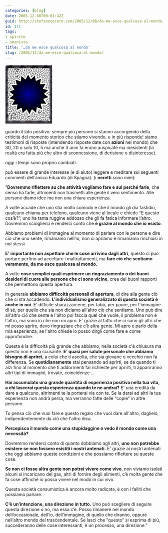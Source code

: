```yaml
---
categories: [blog]
date: 2005-12-08T00:01:42Z
guid: http://stefanocecere.com/2005/12/08/da-me-esce-qualcosa-al-mondo/
id: 171
tags:
- spirito
- umanista
title: '…da me esce qualcosa al mondo'
slug: /2005/12/da-me-esce-qualcosa-al-mondo/
---
```

![](../../../assets/img/post/2005/krur_quadro.jpg)

guardo il lato positivo: sempre più persone si stanno accorgendo della criticità del momento storico che stiamo vivendo. e in più risponde! siamo testimoni di risposte (intendendo risposte date con **azioni** nel mondo) che 30, 20 o solo 10, 5 ma anche 3 anni fa erano auspicate ma inesistenti (la realtà era fatta più che altro di sconnessione, di derisione o disinteresse).

oggi i tempi sono proprio cambiati.

può essere di grande interesse (e di aiuto) leggere e meditare sui seguenti commenti dell’amico Eduardo (di Spagna). (i **neretti** sono miei):

“**Dovremmo riflettere su che attività vogliamo fare e sul perché farle**, che senso ha farle, altrimenti non trasmetti alle gente il vero sentimento. Alle persone diamo idee ma non una chiara esperienza.

A volte accade che uno stia molto comodo e che il mondo gli dia fastidio, qualcuno chiama per telefono, qualcuno viene al locale e chiede “E questo cos’è?”; uno ha tanta ruggine addosso che gli fa fatica informare l’altro. Dovremmo scioglierci e renderci conto che **è grazie al mondo che io esisto**.

Abbiamo problemi di immagine al momento di parlare con le persone e dire ciò che uno sente, rimaniamo nell’io, non ci apriamo e rimaniamo rinchiusi in noi stessi.
  
**E' importante non aspettare che le cose arrivino dagli altri**, questo ci può portare perfino ad accettare i maltrattamenti, ma **fare ciò che sentiamo veramente, da me esce qualcosa al mondo.**

A volte **cose semplici quali esprimere un ringraziamento o dei buoni desideri di cuore alle persone che ci sono vicine**, crea dei buoni rapporti che permettono questa apertura.

In generale **abbiamo difficoltà personali di apertura**, di dire alla gente ciò che ci sta accadendo. **L'individualismo generalizzato di questa società è anche in noi**. E’ difficile sbarazzarcene, per tabù, per paure, per l'immagine di sé, per quello che sia non diciamo all'altro ciò che sentiamo. Uno può dire all'altro ciò che sente e l'altro poi faccia quel che vuole, il problema non è l'altro, ma sono io che non mi apro. E' grazie al fatto che ci sono gli altri che mi posso aprire, devo ringraziare che c’è altra gente. Mi apro e parlo della mia esperienza, se l'altro chiede io posso dirgli come fare e come approfondire.

Questa è la difficoltà più grande che abbiamo, nella società c'è chiusura ma questo non è una scusante. **E’ quasi per salute personale che abbiamo bisogno di aprirci**, a colui che ti ascolta, che sia giovane o vecchio non fa differenza. Se **quotidianamente** stai pensando ad aprirti, se da quando ti alzi fino al momento che ti addormenti fai richieste per aprirti, ti appariranno altri tipi di immagini, trovate, coincidenze …

**Hai accumulato una grande quantità di esperienza positiva nella tua vita, a chi lascerai questa esperienza quando te ne andrai?** E' una eredità da dare a qualcuno, altrimenti te la porterai via con te. Se la darai ad altri la tua esperienza non andrà persa, ma verranno fatte delle "copie" in altre persone.

Tu pensa ciò che vuoi fare e questo regalo che vuoi dare all'altro, daglielo, indipendentemente da ciò che l'altro dica.

**Percepisco il mondo come una stupidaggine o vedo il mondo come una necessità?**
  
Dovremmo renderci conto di quanto dobbiamo agli altri, **uno non potrebbe esistere se non fossero esistiti i nostri antenati.** E' grazie ai nostri antenati che oggi abbiamo queste condizioni e che possiamo riflettere su queste cose.

**Se non ci fosse altra gente non potrei vivere come vivo**, non viviamo isolati alcuni si incaricano del gas, altri di fornire degli alimenti, c’è molta gente che fa cose affinché io possa vivere nel modo in cui vivo.

Questa società consumistica è ancora molto radicata, è con i falliti che possiamo parlare.
  
**C’è un’intenzione, una direzione in tutto.** Uno può scegliere di seguire questa direzione o no, ma essa c’è. Posso rimanere nel mondo dell’occasionale, dell’io, dell’immagine, di quello che diranno, oppure nell’altro mondo del trascendentale. Se lasci che “questo” si esprima di più, succederanno delle cose interessanti, è un processo, una direzione.”